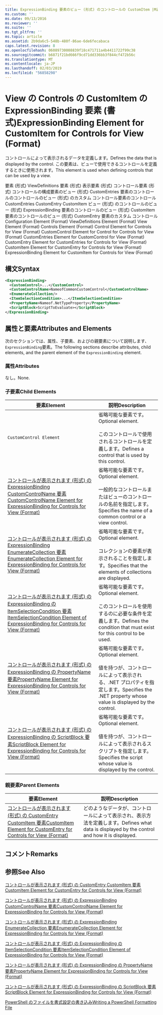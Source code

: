 ```yaml
---
title: ExpressionBinding 要素のビュー (形式) のコントロールの CustomItem |Microsoft Docs
ms.custom: ''
ms.date: 09/13/2016
ms.reviewer: ''
ms.suite: ''
ms.tgt_pltfrm: ''
ms.topic: article
ms.assetid: 2b9da6c5-548b-480f-86ae-6de6fecabaca
caps.latest.revision: 8
ms.openlocfilehash: 06089730008839f18c471711a4b4411722f99c38
ms.sourcegitcommit: b6871f21bd666f9cd71dd336bb3f844cf472b56c
ms.translationtype: MT
ms.contentlocale: ja-JP
ms.lasthandoff: 02/03/2019
ms.locfileid: "56858298"
---
```

# <a name="expressionbinding-element-for-customitem-for-controls-for-view-format"></a><span data-ttu-id="0a89d-102">View の Controls の CustomItem の ExpressionBinding 要素 (書式)</span><span class="sxs-lookup"><span data-stu-id="0a89d-102">ExpressionBinding Element for CustomItem for Controls for View (Format)</span></span>

<span data-ttu-id="0a89d-103">コントロールによって表示されるデータを定義します。</span><span class="sxs-lookup"><span data-stu-id="0a89d-103">Defines the data that is displayed by the control.</span></span> <span data-ttu-id="0a89d-104">この要素は、ビューで使用できるコントロールを定義するときに使用されます。</span><span class="sxs-lookup"><span data-stu-id="0a89d-104">This element is used when defining controls that can be used by a view.</span></span>

<span data-ttu-id="0a89d-105">要素 (形式) ViewDefinitions 要素 (形式) 表示要素 (形式) コントロール要素 (形式) コントロールの構成要素のビュー (形式) CustomEntries 要素のコントロールのコントロールのビュー (形式) のカスタム コントロール要素のコントロールCustomEntries CustomEntry CustomItem ビュー (形式) のコントロールのビュー (形式) ExpressionBinding 要素のコントロールのビュー (形式) CustomItem 要素のコントロールのビュー (形式) CustomEntry 要素のカスタム コントロール</span><span class="sxs-lookup"><span data-stu-id="0a89d-105">Configuration Element (Format) ViewDefinitions Element (Format) View Element (Format) Controls Element (Format) Control Element for Controls for View (Format) CustomControl Element for Control for Controls for View (Format) CustomEntries Element for CustomControl for View (Format) CustomEntry Element for CustomEntries for Controls for View (Format) CustomItem Element for CustomEntry for Controls for View (Format) ExpressionBinding Element for CustomItem for Controls for View (Format)</span></span>

## <a name="syntax"></a><span data-ttu-id="0a89d-106">構文</span><span class="sxs-lookup"><span data-stu-id="0a89d-106">Syntax</span></span>

```xml
<ExpressionBinding>
  <CustomControl>...</CustomControl>
  <CustomControlName>NameofCommonCustomControl</CustomControlName>
  <EnumerateCollection/>
  <ItemSelectionCondition>...</ItemSelectionCondition>
  <PropertyName>Nameof.NetTypeProperty</PropertyName>
  <ScriptBlock>ScriptToEvaluate></ScriptBlock>
</ExpressionBinding>
```

## <a name="attributes-and-elements"></a><span data-ttu-id="0a89d-107">属性と要素</span><span class="sxs-lookup"><span data-stu-id="0a89d-107">Attributes and Elements</span></span>

<span data-ttu-id="0a89d-108">次のセクションでは、属性、子要素、およびの親要素について説明します、`ExpressionBinding`要素。</span><span class="sxs-lookup"><span data-stu-id="0a89d-108">The following sections describe attributes, child elements, and the parent element of the `ExpressionBinding` element.</span></span>

### <a name="attributes"></a><span data-ttu-id="0a89d-109">属性</span><span class="sxs-lookup"><span data-stu-id="0a89d-109">Attributes</span></span>

<span data-ttu-id="0a89d-110">なし。</span><span class="sxs-lookup"><span data-stu-id="0a89d-110">None.</span></span>

### <a name="child-elements"></a><span data-ttu-id="0a89d-111">子要素</span><span class="sxs-lookup"><span data-stu-id="0a89d-111">Child Elements</span></span>

|<span data-ttu-id="0a89d-112">要素</span><span class="sxs-lookup"><span data-stu-id="0a89d-112">Element</span></span>|<span data-ttu-id="0a89d-113">説明</span><span class="sxs-lookup"><span data-stu-id="0a89d-113">Description</span></span>|
|-------------|-----------------|
|`CustomControl Element`|<span data-ttu-id="0a89d-114">省略可能な要素です。</span><span class="sxs-lookup"><span data-stu-id="0a89d-114">Optional element.</span></span><br /><br /> <span data-ttu-id="0a89d-115">このコントロールで使用されるコントロールを定義します。</span><span class="sxs-lookup"><span data-stu-id="0a89d-115">Defines a control that is used by this control.</span></span>|
|[<span data-ttu-id="0a89d-116">コントロールが表示されます (形式) の ExpressionBinding CustomControlName 要素</span><span class="sxs-lookup"><span data-stu-id="0a89d-116">CustomControlName Element for ExpressionBinding for Controls for View (Format)</span></span>](./customcontrolname-element-for-expressionbinding-for-controls-for-view-format.md)|<span data-ttu-id="0a89d-117">省略可能な要素です。</span><span class="sxs-lookup"><span data-stu-id="0a89d-117">Optional element.</span></span><br /><br /> <span data-ttu-id="0a89d-118">一般的なコントロールまたはビューのコントロールの名前を指定します。</span><span class="sxs-lookup"><span data-stu-id="0a89d-118">Specifies the name of a common control or a view control.</span></span>|
|[<span data-ttu-id="0a89d-119">コントロールが表示されます (形式) の ExpressionBinding EnumerateCollection 要素</span><span class="sxs-lookup"><span data-stu-id="0a89d-119">EnumerateCollection Element for ExpressionBinding for Controls for View (Format)</span></span>](./enumeratecollection-element-for-expressionbinding-for-controls-for-view-format.md)|<span data-ttu-id="0a89d-120">省略可能な要素です。</span><span class="sxs-lookup"><span data-stu-id="0a89d-120">Optional element.</span></span><br /><br /> <span data-ttu-id="0a89d-121">コレクションの要素が表示されることを指定します。</span><span class="sxs-lookup"><span data-stu-id="0a89d-121">Specifies that the elements of collections are displayed.</span></span>|
|[<span data-ttu-id="0a89d-122">コントロールが表示されます (形式) の ExpressionBinding の ItemSelectionCondition 要素</span><span class="sxs-lookup"><span data-stu-id="0a89d-122">ItemSelectionCondition Element of ExpressionBinding for Controls for View (Format)</span></span>](./itemselectioncondition-element-for-expressionbinding-for-controls-for-view-format.md)|<span data-ttu-id="0a89d-123">省略可能な要素です。</span><span class="sxs-lookup"><span data-stu-id="0a89d-123">Optional element.</span></span><br /><br /> <span data-ttu-id="0a89d-124">このコントロールを使用するのに必要な条件を定義します。</span><span class="sxs-lookup"><span data-stu-id="0a89d-124">Defines the condition that must exist for this control to be used.</span></span>|
|[<span data-ttu-id="0a89d-125">コントロールが表示されます (形式) の ExpressionBinding の PropertyName 要素</span><span class="sxs-lookup"><span data-stu-id="0a89d-125">PropertyName Element for ExpressionBinding for Controls for View (Format)</span></span>](./propertyname-element-for-expressionbinding-for-controls-for-view-format.md)|<span data-ttu-id="0a89d-126">省略可能な要素です。</span><span class="sxs-lookup"><span data-stu-id="0a89d-126">Optional element.</span></span><br /><br /> <span data-ttu-id="0a89d-127">値を持つが、コントロールによって表示される、.NET プロパティを指定します。</span><span class="sxs-lookup"><span data-stu-id="0a89d-127">Specifies the .NET property whose value is displayed by the control.</span></span>|
|[<span data-ttu-id="0a89d-128">コントロールが表示されます (形式) の ExpressionBinding の ScriptBlock 要素</span><span class="sxs-lookup"><span data-stu-id="0a89d-128">ScriptBlock Element for ExpressionBinding for Controls for View (Format)</span></span>](./scriptblock-element-for-expressionbinding-for-controls-for-view-format.md)|<span data-ttu-id="0a89d-129">省略可能な要素です。</span><span class="sxs-lookup"><span data-stu-id="0a89d-129">Optional element.</span></span><br /><br /> <span data-ttu-id="0a89d-130">値を持つが、コントロールによって表示されるスクリプトを指定します。</span><span class="sxs-lookup"><span data-stu-id="0a89d-130">Specifies the script whose value is displayed by the control.</span></span>|

### <a name="parent-elements"></a><span data-ttu-id="0a89d-131">親要素</span><span class="sxs-lookup"><span data-stu-id="0a89d-131">Parent Elements</span></span>

|<span data-ttu-id="0a89d-132">要素</span><span class="sxs-lookup"><span data-stu-id="0a89d-132">Element</span></span>|<span data-ttu-id="0a89d-133">説明</span><span class="sxs-lookup"><span data-stu-id="0a89d-133">Description</span></span>|
|-------------|-----------------|
|[<span data-ttu-id="0a89d-134">コントロールが表示されます (形式) の CustomEntry CustomItem 要素</span><span class="sxs-lookup"><span data-stu-id="0a89d-134">CustomItem Element for CustomEntry for Controls for View (Format)</span></span>](./customitem-element-for-customentry-for-controls-for-view-format.md)|<span data-ttu-id="0a89d-135">どのようなデータが、コントロールによって表示され、表示方法を定義します。</span><span class="sxs-lookup"><span data-stu-id="0a89d-135">Defines what data is displayed by the control and how it is displayed.</span></span>|

## <a name="remarks"></a><span data-ttu-id="0a89d-136">コメント</span><span class="sxs-lookup"><span data-stu-id="0a89d-136">Remarks</span></span>

## <a name="see-also"></a><span data-ttu-id="0a89d-137">参照</span><span class="sxs-lookup"><span data-stu-id="0a89d-137">See Also</span></span>

[<span data-ttu-id="0a89d-138">コントロールが表示されます (形式) の CustomEntry CustomItem 要素</span><span class="sxs-lookup"><span data-stu-id="0a89d-138">CustomItem Element for CustomEntry for Controls for View (Format)</span></span>](./customitem-element-for-customentry-for-controls-for-view-format.md)

[<span data-ttu-id="0a89d-139">コントロールが表示されます (形式) の ExpressionBinding CustomControlName 要素</span><span class="sxs-lookup"><span data-stu-id="0a89d-139">CustomControlName Element for ExpressionBinding for Controls for View (Format)</span></span>](./customcontrolname-element-for-expressionbinding-for-controls-for-view-format.md)

[<span data-ttu-id="0a89d-140">コントロールが表示されます (形式) の ExpressionBinding EnumerateCollection 要素</span><span class="sxs-lookup"><span data-stu-id="0a89d-140">EnumerateCollection Element for ExpressionBinding for Controls for View (Format)</span></span>](./enumeratecollection-element-for-expressionbinding-for-controls-for-view-format.md)

[<span data-ttu-id="0a89d-141">コントロールが表示されます (形式) の ExpressionBinding の ItemSelectionCondition 要素</span><span class="sxs-lookup"><span data-stu-id="0a89d-141">ItemSelectionCondition Element of ExpressionBinding for Controls for View (Format)</span></span>](./itemselectioncondition-element-for-expressionbinding-for-controls-for-view-format.md)

[<span data-ttu-id="0a89d-142">コントロールが表示されます (形式) の ExpressionBinding の PropertyName 要素</span><span class="sxs-lookup"><span data-stu-id="0a89d-142">PropertyName Element for ExpressionBinding for Controls for View (Format)</span></span>](./propertyname-element-for-expressionbinding-for-controls-for-view-format.md)

[<span data-ttu-id="0a89d-143">コントロールが表示されます (形式) の ExpressionBinding の ScriptBlock 要素</span><span class="sxs-lookup"><span data-stu-id="0a89d-143">ScriptBlock Element for ExpressionBinding for Controls for View (Format)</span></span>](./scriptblock-element-for-expressionbinding-for-controls-for-view-format.md)

[<span data-ttu-id="0a89d-144">PowerShell のファイルを書式設定の書き込み</span><span class="sxs-lookup"><span data-stu-id="0a89d-144">Writing a PowerShell Formatting File</span></span>](./writing-a-powershell-formatting-file.md)

